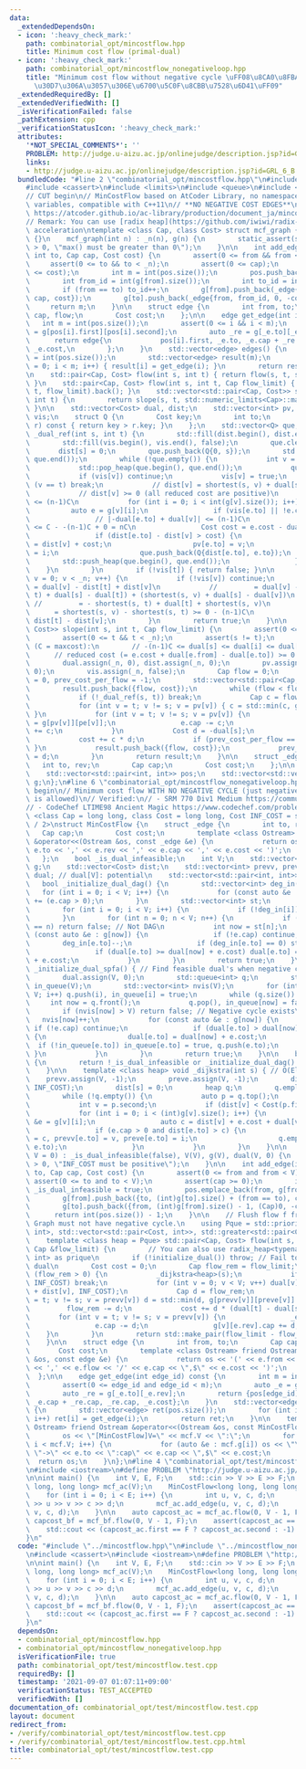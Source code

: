 ```yaml
---
data:
  _extendedDependsOn:
  - icon: ':heavy_check_mark:'
    path: combinatorial_opt/mincostflow.hpp
    title: Minimum cost flow (primal-dual)
  - icon: ':heavy_check_mark:'
    path: combinatorial_opt/mincostflow_nonegativeloop.hpp
    title: "Minimum cost flow without negative cycle \uFF08\u8CA0\u8FBA\u30EB\u30FC\
      \u30D7\u306A\u3057\u306E\u6700\u5C0F\u8CBB\u7528\u6D41\uFF09"
  _extendedRequiredBy: []
  _extendedVerifiedWith: []
  _isVerificationFailed: false
  _pathExtension: cpp
  _verificationStatusIcon: ':heavy_check_mark:'
  attributes:
    '*NOT_SPECIAL_COMMENTS*': ''
    PROBLEM: http://judge.u-aizu.ac.jp/onlinejudge/description.jsp?id=GRL_6_B
    links:
    - http://judge.u-aizu.ac.jp/onlinejudge/description.jsp?id=GRL_6_B
  bundledCode: "#line 2 \"combinatorial_opt/mincostflow.hpp\"\n#include <algorithm>\n\
    #include <cassert>\n#include <limits>\n#include <queue>\n#include <vector>\n\n\
    // CUT begin\n// MinCostFlow based on AtCoder Library, no namespace, no private\
    \ variables, compatible with C++11\n// **NO NEGATIVE COST EDGES**\n// Reference:\
    \ https://atcoder.github.io/ac-library/production/document_ja/mincostflow.html\n\
    // Remark: You can use [radix heap](https://github.com/iwiwi/radix-heap) for Dijkstra\
    \ acceleration\ntemplate <class Cap, class Cost> struct mcf_graph {\n    mcf_graph()\
    \ {}\n    mcf_graph(int n) : _n(n), g(n) {\n        static_assert(std::numeric_limits<Cap>::max()\
    \ > 0, \"max() must be greater than 0\");\n    }\n\n    int add_edge(int from,\
    \ int to, Cap cap, Cost cost) {\n        assert(0 <= from && from < _n);\n   \
    \     assert(0 <= to && to < _n);\n        assert(0 <= cap);\n        assert(0\
    \ <= cost);\n        int m = int(pos.size());\n        pos.push_back({from, int(g[from].size())});\n\
    \        int from_id = int(g[from].size());\n        int to_id = int(g[to].size());\n\
    \        if (from == to) to_id++;\n        g[from].push_back(_edge{to, to_id,\
    \ cap, cost});\n        g[to].push_back(_edge{from, from_id, 0, -cost});\n   \
    \     return m;\n    }\n\n    struct edge {\n        int from, to;\n        Cap\
    \ cap, flow;\n        Cost cost;\n    };\n\n    edge get_edge(int i) {\n     \
    \   int m = int(pos.size());\n        assert(0 <= i && i < m);\n        auto _e\
    \ = g[pos[i].first][pos[i].second];\n        auto _re = g[_e.to][_e.rev];\n  \
    \      return edge{\n            pos[i].first, _e.to, _e.cap + _re.cap, _re.cap,\
    \ _e.cost,\n        };\n    }\n    std::vector<edge> edges() {\n        int m\
    \ = int(pos.size());\n        std::vector<edge> result(m);\n        for (int i\
    \ = 0; i < m; i++) { result[i] = get_edge(i); }\n        return result;\n    }\n\
    \n    std::pair<Cap, Cost> flow(int s, int t) { return flow(s, t, std::numeric_limits<Cap>::max());\
    \ }\n    std::pair<Cap, Cost> flow(int s, int t, Cap flow_limit) { return slope(s,\
    \ t, flow_limit).back(); }\n    std::vector<std::pair<Cap, Cost>> slope(int s,\
    \ int t) {\n        return slope(s, t, std::numeric_limits<Cap>::max());\n   \
    \ }\n\n    std::vector<Cost> dual, dist;\n    std::vector<int> pv, pe;\n    std::vector<bool>\
    \ vis;\n    struct Q {\n        Cost key;\n        int to;\n        bool operator<(Q\
    \ r) const { return key > r.key; }\n    };\n    std::vector<Q> que;\n    bool\
    \ _dual_ref(int s, int t) {\n        std::fill(dist.begin(), dist.end(), std::numeric_limits<Cost>::max());\n\
    \        std::fill(vis.begin(), vis.end(), false);\n        que.clear();\n\n \
    \       dist[s] = 0;\n        que.push_back(Q{0, s});\n        std::push_heap(que.begin(),\
    \ que.end());\n        while (!que.empty()) {\n            int v = que.front().to;\n\
    \            std::pop_heap(que.begin(), que.end());\n            que.pop_back();\n\
    \            if (vis[v]) continue;\n            vis[v] = true;\n            if\
    \ (v == t) break;\n            // dist[v] = shortest(s, v) + dual[s] - dual[v]\n\
    \            // dist[v] >= 0 (all reduced cost are positive)\n            // dist[v]\
    \ <= (n-1)C\n            for (int i = 0; i < int(g[v].size()); i++) {\n      \
    \          auto e = g[v][i];\n                if (vis[e.to] || !e.cap) continue;\n\
    \                // |-dual[e.to] + dual[v]| <= (n-1)C\n                // cost\
    \ <= C - -(n-1)C + 0 = nC\n                Cost cost = e.cost - dual[e.to] + dual[v];\n\
    \                if (dist[e.to] - dist[v] > cost) {\n                    dist[e.to]\
    \ = dist[v] + cost;\n                    pv[e.to] = v;\n                    pe[e.to]\
    \ = i;\n                    que.push_back(Q{dist[e.to], e.to});\n            \
    \        std::push_heap(que.begin(), que.end());\n                }\n        \
    \    }\n        }\n        if (!vis[t]) { return false; }\n\n        for (int\
    \ v = 0; v < _n; v++) {\n            if (!vis[v]) continue;\n            // dual[v]\
    \ = dual[v] - dist[t] + dist[v]\n            //         = dual[v] - (shortest(s,\
    \ t) + dual[s] - dual[t]) + (shortest(s, v) + dual[s] - dual[v])\n           \
    \ //         = - shortest(s, t) + dual[t] + shortest(s, v)\n            //   \
    \      = shortest(s, v) - shortest(s, t) >= 0 - (n-1)C\n            dual[v] -=\
    \ dist[t] - dist[v];\n        }\n        return true;\n    }\n\n    std::vector<std::pair<Cap,\
    \ Cost>> slope(int s, int t, Cap flow_limit) {\n        assert(0 <= s && s < _n);\n\
    \        assert(0 <= t && t < _n);\n        assert(s != t);\n        // variants\
    \ (C = maxcost):\n        // -(n-1)C <= dual[s] <= dual[i] <= dual[t] = 0\n  \
    \      // reduced cost (= e.cost + dual[e.from] - dual[e.to]) >= 0 for all edge\n\
    \        dual.assign(_n, 0), dist.assign(_n, 0);\n        pv.assign(_n, 0), pe.assign(_n,\
    \ 0);\n        vis.assign(_n, false);\n        Cap flow = 0;\n        Cost cost\
    \ = 0, prev_cost_per_flow = -1;\n        std::vector<std::pair<Cap, Cost>> result;\n\
    \        result.push_back({flow, cost});\n        while (flow < flow_limit) {\n\
    \            if (!_dual_ref(s, t)) break;\n            Cap c = flow_limit - flow;\n\
    \            for (int v = t; v != s; v = pv[v]) { c = std::min(c, g[pv[v]][pe[v]].cap);\
    \ }\n            for (int v = t; v != s; v = pv[v]) {\n                auto& e\
    \ = g[pv[v]][pe[v]];\n                e.cap -= c;\n                g[v][e.rev].cap\
    \ += c;\n            }\n            Cost d = -dual[s];\n            flow += c;\n\
    \            cost += c * d;\n            if (prev_cost_per_flow == d) { result.pop_back();\
    \ }\n            result.push_back({flow, cost});\n            prev_cost_per_flow\
    \ = d;\n        }\n        return result;\n    }\n\n    struct _edge {\n     \
    \   int to, rev;\n        Cap cap;\n        Cost cost;\n    };\n\n    int _n;\n\
    \    std::vector<std::pair<int, int>> pos;\n    std::vector<std::vector<_edge>>\
    \ g;\n};\n#line 6 \"combinatorial_opt/mincostflow_nonegativeloop.hpp\"\n\n// CUT\
    \ begin\n// Minimum cost flow WITH NO NEGATIVE CYCLE (just negative cost edge\
    \ is allowed)\n// Verified:\n// - SRM 770 Div1 Medium https://community.topcoder.com/stat?c=problem_statement&pm=15702\n\
    // - CodeChef LTIME98 Ancient Magic https://www.codechef.com/problems/ANCT\ntemplate\
    \ <class Cap = long long, class Cost = long long, Cost INF_COST = std::numeric_limits<Cost>::max()\
    \ / 2>\nstruct MinCostFlow {\n    struct _edge {\n        int to, rev;\n     \
    \   Cap cap;\n        Cost cost;\n        template <class Ostream> friend Ostream\
    \ &operator<<(Ostream &os, const _edge &e) {\n            return os << '(' <<\
    \ e.to << ',' << e.rev << ',' << e.cap << ',' << e.cost << ')';\n        }\n \
    \   };\n    bool _is_dual_infeasible;\n    int V;\n    std::vector<std::vector<_edge>>\
    \ g;\n    std::vector<Cost> dist;\n    std::vector<int> prevv, preve;\n    std::vector<Cost>\
    \ dual; // dual[V]: potential\n    std::vector<std::pair<int, int>> pos;\n\n \
    \   bool _initialize_dual_dag() {\n        std::vector<int> deg_in(V);\n     \
    \   for (int i = 0; i < V; i++) {\n            for (const auto &e : g[i]) deg_in[e.to]\
    \ += (e.cap > 0);\n        }\n        std::vector<int> st;\n        st.reserve(V);\n\
    \        for (int i = 0; i < V; i++) {\n            if (!deg_in[i]) st.push_back(i);\n\
    \        }\n        for (int n = 0; n < V; n++) {\n            if (int(st.size())\
    \ == n) return false; // Not DAG\n            int now = st[n];\n            for\
    \ (const auto &e : g[now]) {\n                if (!e.cap) continue;\n        \
    \        deg_in[e.to]--;\n                if (deg_in[e.to] == 0) st.push_back(e.to);\n\
    \                if (dual[e.to] >= dual[now] + e.cost) dual[e.to] = dual[now]\
    \ + e.cost;\n            }\n        }\n        return true;\n    }\n\n    bool\
    \ _initialize_dual_spfa() { // Find feasible dual's when negative cost edges exist\n\
    \        dual.assign(V, 0);\n        std::queue<int> q;\n        std::vector<int>\
    \ in_queue(V);\n        std::vector<int> nvis(V);\n        for (int i = 0; i <\
    \ V; i++) q.push(i), in_queue[i] = true;\n        while (q.size()) {\n       \
    \     int now = q.front();\n            q.pop(), in_queue[now] = false;\n    \
    \        if (nvis[now] > V) return false; // Negative cycle exists\n         \
    \   nvis[now]++;\n            for (const auto &e : g[now]) {\n               \
    \ if (!e.cap) continue;\n                if (dual[e.to] > dual[now] + e.cost)\
    \ {\n                    dual[e.to] = dual[now] + e.cost;\n                  \
    \  if (!in_queue[e.to]) in_queue[e.to] = true, q.push(e.to);\n               \
    \ }\n            }\n        }\n        return true;\n    }\n\n    bool initialize_dual()\
    \ {\n        return !_is_dual_infeasible or _initialize_dual_dag() or _initialize_dual_spfa();\n\
    \    }\n\n    template <class heap> void _dijkstra(int s) { // O(ElogV)\n    \
    \    prevv.assign(V, -1);\n        preve.assign(V, -1);\n        dist.assign(V,\
    \ INF_COST);\n        dist[s] = 0;\n        heap q;\n        q.emplace(0, s);\n\
    \        while (!q.empty()) {\n            auto p = q.top();\n            q.pop();\n\
    \            int v = p.second;\n            if (dist[v] < Cost(p.first)) continue;\n\
    \            for (int i = 0; i < (int)g[v].size(); i++) {\n                _edge\
    \ &e = g[v][i];\n                auto c = dist[v] + e.cost + dual[v] - dual[e.to];\n\
    \                if (e.cap > 0 and dist[e.to] > c) {\n                    dist[e.to]\
    \ = c, prevv[e.to] = v, preve[e.to] = i;\n                    q.emplace(dist[e.to],\
    \ e.to);\n                }\n            }\n        }\n    }\n\n    MinCostFlow(int\
    \ V = 0) : _is_dual_infeasible(false), V(V), g(V), dual(V, 0) {\n        static_assert(INF_COST\
    \ > 0, \"INF_COST must be positive\");\n    }\n\n    int add_edge(int from, int\
    \ to, Cap cap, Cost cost) {\n        assert(0 <= from and from < V);\n       \
    \ assert(0 <= to and to < V);\n        assert(cap >= 0);\n        if (cost < 0)\
    \ _is_dual_infeasible = true;\n        pos.emplace_back(from, g[from].size());\n\
    \        g[from].push_back({to, (int)g[to].size() + (from == to), cap, cost});\n\
    \        g[to].push_back({from, (int)g[from].size() - 1, (Cap)0, -cost});\n  \
    \      return int(pos.size()) - 1;\n    }\n\n    // Flush flow f from s to t.\
    \ Graph must not have negative cycle.\n    using Pque = std::priority_queue<std::pair<Cost,\
    \ int>, std::vector<std::pair<Cost, int>>, std::greater<std::pair<Cost, int>>>;\n\
    \    template <class heap = Pque> std::pair<Cap, Cost> flow(int s, int t, const\
    \ Cap &flow_limit) {\n        // You can also use radix_heap<typename std::make_unsigned<Cost>::type,\
    \ int> as prique\n        if (!initialize_dual()) throw; // Fail to find feasible\
    \ dual\n        Cost cost = 0;\n        Cap flow_rem = flow_limit;\n        while\
    \ (flow_rem > 0) {\n            _dijkstra<heap>(s);\n            if (dist[t] ==\
    \ INF_COST) break;\n            for (int v = 0; v < V; v++) dual[v] = std::min(dual[v]\
    \ + dist[v], INF_COST);\n            Cap d = flow_rem;\n            for (int v\
    \ = t; v != s; v = prevv[v]) d = std::min(d, g[prevv[v]][preve[v]].cap);\n   \
    \         flow_rem -= d;\n            cost += d * (dual[t] - dual[s]);\n     \
    \       for (int v = t; v != s; v = prevv[v]) {\n                _edge &e = g[prevv[v]][preve[v]];\n\
    \                e.cap -= d;\n                g[v][e.rev].cap += d;\n        \
    \    }\n        }\n        return std::make_pair(flow_limit - flow_rem, cost);\n\
    \    }\n\n    struct edge {\n        int from, to;\n        Cap cap, flow;\n \
    \       Cost cost;\n        template <class Ostream> friend Ostream &operator<<(Ostream\
    \ &os, const edge &e) {\n            return os << '(' << e.from << \"->\" << e.to\
    \ << ',' << e.flow << '/' << e.cap << \",$\" << e.cost << ')';\n        }\n  \
    \  };\n\n    edge get_edge(int edge_id) const {\n        int m = int(pos.size());\n\
    \        assert(0 <= edge_id and edge_id < m);\n        auto _e = g[pos[edge_id].first][pos[edge_id].second];\n\
    \        auto _re = g[_e.to][_e.rev];\n        return {pos[edge_id].first, _e.to,\
    \ _e.cap + _re.cap, _re.cap, _e.cost};\n    }\n    std::vector<edge> edges() const\
    \ {\n        std::vector<edge> ret(pos.size());\n        for (int i = 0; i < int(pos.size());\
    \ i++) ret[i] = get_edge(i);\n        return ret;\n    }\n\n    template <class\
    \ Ostream> friend Ostream &operator<<(Ostream &os, const MinCostFlow &mcf) {\n\
    \        os << \"[MinCostFlow]V=\" << mcf.V << \":\";\n        for (int i = 0;\
    \ i < mcf.V; i++) {\n            for (auto &e : mcf.g[i]) os << \"\\n\" << i <<\
    \ \"->\" << e.to << \":cap\" << e.cap << \",$\" << e.cost;\n        }\n      \
    \  return os;\n    }\n};\n#line 4 \"combinatorial_opt/test/mincostflow.test.cpp\"\
    \n#include <iostream>\n#define PROBLEM \"http://judge.u-aizu.ac.jp/onlinejudge/description.jsp?id=GRL_6_B\"\
    \n\nint main() {\n    int V, E, F;\n    std::cin >> V >> E >> F;\n    mcf_graph<long\
    \ long, long long> mcf_ac(V);\n    MinCostFlow<long long, long long> mcf_bf(V);\n\
    \    for (int i = 0; i < E; i++) {\n        int u, v, c, d;\n        std::cin\
    \ >> u >> v >> c >> d;\n        mcf_ac.add_edge(u, v, c, d);\n        mcf_bf.add_edge(u,\
    \ v, c, d);\n    }\n\n    auto capcost_ac = mcf_ac.flow(0, V - 1, F);\n    auto\
    \ capcost_bf = mcf_bf.flow(0, V - 1, F);\n    assert(capcost_ac == capcost_bf);\n\
    \    std::cout << (capcost_ac.first == F ? capcost_ac.second : -1) << '\\n';\n\
    }\n"
  code: "#include \"../mincostflow.hpp\"\n#include \"../mincostflow_nonegativeloop.hpp\"\
    \n#include <cassert>\n#include <iostream>\n#define PROBLEM \"http://judge.u-aizu.ac.jp/onlinejudge/description.jsp?id=GRL_6_B\"\
    \n\nint main() {\n    int V, E, F;\n    std::cin >> V >> E >> F;\n    mcf_graph<long\
    \ long, long long> mcf_ac(V);\n    MinCostFlow<long long, long long> mcf_bf(V);\n\
    \    for (int i = 0; i < E; i++) {\n        int u, v, c, d;\n        std::cin\
    \ >> u >> v >> c >> d;\n        mcf_ac.add_edge(u, v, c, d);\n        mcf_bf.add_edge(u,\
    \ v, c, d);\n    }\n\n    auto capcost_ac = mcf_ac.flow(0, V - 1, F);\n    auto\
    \ capcost_bf = mcf_bf.flow(0, V - 1, F);\n    assert(capcost_ac == capcost_bf);\n\
    \    std::cout << (capcost_ac.first == F ? capcost_ac.second : -1) << '\\n';\n\
    }\n"
  dependsOn:
  - combinatorial_opt/mincostflow.hpp
  - combinatorial_opt/mincostflow_nonegativeloop.hpp
  isVerificationFile: true
  path: combinatorial_opt/test/mincostflow.test.cpp
  requiredBy: []
  timestamp: '2021-09-07 01:07:11+09:00'
  verificationStatus: TEST_ACCEPTED
  verifiedWith: []
documentation_of: combinatorial_opt/test/mincostflow.test.cpp
layout: document
redirect_from:
- /verify/combinatorial_opt/test/mincostflow.test.cpp
- /verify/combinatorial_opt/test/mincostflow.test.cpp.html
title: combinatorial_opt/test/mincostflow.test.cpp
---
```

